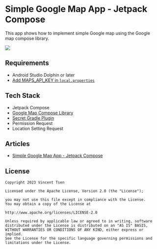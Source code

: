 # Simple Google Map App - Jetpack Compose

This app shows how to implement simple Google map using the Google map compose library.

![](screenshots/Simple_Google_Map_App_Jetpack_Compose_01.gif)

## Requirements
- Android Studio Dolphin or later
- [Add MAPS_API_KEY in `local.properties`](https://vtsen.hashnode.dev/simple-google-map-app-jetpack-compose#heading-3-add-mapsapikey-in-localproperties)

## Tech Stack
- Jetpack Compose
- [Google Map Compose Library](https://github.com/googlemaps/android-maps-compose)
- [Secret Gradle Plugin](https://github.com/google/secrets-gradle-plugin)
- Permission Request
- Location Setting Request


## Articles
- [Simple Google Map App - Jetpack Compose](https://vtsen.hashnode.dev/simple-google-map-app-jetpack-compose)

## License
```
Copyright 2023 Vincent Tsen

Licensed under the Apache License, Version 2.0 (the "License");

you may not use this file except in compliance with the License.
You may obtain a copy of the License at

http://www.apache.org/licenses/LICENSE-2.0

Unless required by applicable law or agreed to in writing, software
distributed under the License is distributed on an "AS IS" BASIS,
WITHOUT WARRANTIES OR CONDITIONS OF ANY KIND, either express or implied.
See the License for the specific language governing permissions and
limitations under the License.
```
